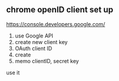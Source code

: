 

## chrome openID client set up
https://console.developers.google.com/

1. use Google API
2. create new client key
3. OAuth client ID
4. create
5. memo clientID, secret key

use it